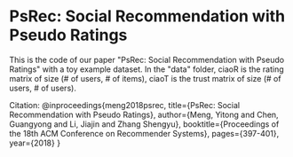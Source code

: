 # PsRec: Social Recommendation with Pseudo Ratings
This is the code of our paper "PsRec: Social Recommendation with Pseudo Ratings" with a toy example dataset.
In the "data" folder, ciaoR is the rating matrix of size (# of users, # of items), ciaoT is the trust matrix of size (# of users, # of users).

Citation:
@inproceedings{meng2018psrec, title={PsRec: Social Recommendation with Pseudo Ratings}, author={Meng, Yitong and Chen, Guangyong and Li, Jiajin and Zhang Shengyu}, booktitle={Proceedings of the 18th ACM Conference on Recommender Systems}, pages={397-401}, year={2018} }
